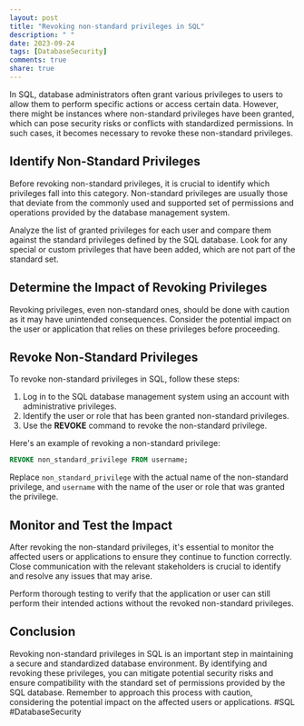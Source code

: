 ```yaml
---
layout: post
title: "Revoking non-standard privileges in SQL"
description: " "
date: 2023-09-24
tags: [DatabaseSecurity]
comments: true
share: true
---
```


In SQL, database administrators often grant various privileges to users to allow them to perform specific actions or access certain data. However, there might be instances where non-standard privileges have been granted, which can pose security risks or conflicts with standardized permissions. In such cases, it becomes necessary to revoke these non-standard privileges.

## Identify Non-Standard Privileges

Before revoking non-standard privileges, it is crucial to identify which privileges fall into this category. Non-standard privileges are usually those that deviate from the commonly used and supported set of permissions and operations provided by the database management system.

Analyze the list of granted privileges for each user and compare them against the standard privileges defined by the SQL database. Look for any special or custom privileges that have been added, which are not part of the standard set.

## Determine the Impact of Revoking Privileges

Revoking privileges, even non-standard ones, should be done with caution as it may have unintended consequences. Consider the potential impact on the user or application that relies on these privileges before proceeding.

## Revoke Non-Standard Privileges

To revoke non-standard privileges in SQL, follow these steps:

1. Log in to the SQL database management system using an account with administrative privileges.
2. Identify the user or role that has been granted non-standard privileges.
3. Use the **REVOKE** command to revoke the non-standard privilege.

Here's an example of revoking a non-standard privilege:

```sql
REVOKE non_standard_privilege FROM username;
```

Replace `non_standard_privilege` with the actual name of the non-standard privilege, and `username` with the name of the user or role that was granted the privilege.

## Monitor and Test the Impact

After revoking the non-standard privileges, it's essential to monitor the affected users or applications to ensure they continue to function correctly. Close communication with the relevant stakeholders is crucial to identify and resolve any issues that may arise.

Perform thorough testing to verify that the application or user can still perform their intended actions without the revoked non-standard privileges.

## Conclusion

Revoking non-standard privileges in SQL is an important step in maintaining a secure and standardized database environment. By identifying and revoking these privileges, you can mitigate potential security risks and ensure compatibility with the standard set of permissions provided by the SQL database. Remember to approach this process with caution, considering the potential impact on the affected users or applications. #SQL #DatabaseSecurity